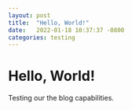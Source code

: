 ```yaml
---
layout: post
title:  "Hello, World!"
date:   2022-01-18 10:37:37 -0800
categories: testing
---
```

<h1>Hello, World!</h1>

Testing our the blog capabilities. 
